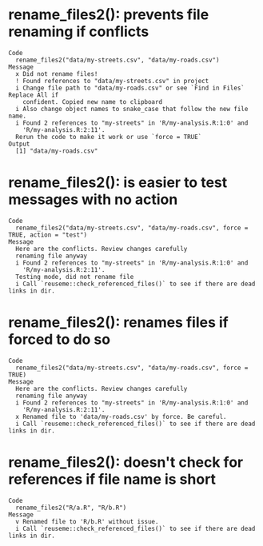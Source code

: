 # rename_files2(): prevents file renaming if conflicts

    Code
      rename_files2("data/my-streets.csv", "data/my-roads.csv")
    Message
      x Did not rename files!
      ! Found references to "data/my-streets.csv" in project
      i Change file path to "data/my-roads.csv" or see `Find in Files` Replace All if
        confident. Copied new name to clipboard
      i Also change object names to snake_case that follow the new file name.
      i Found 2 references to "my-streets" in 'R/my-analysis.R:1:0' and
        'R/my-analysis.R:2:11'.
      Rerun the code to make it work or use `force = TRUE`
    Output
      [1] "data/my-roads.csv"

# rename_files2(): is easier to test messages with no action

    Code
      rename_files2("data/my-streets.csv", "data/my-roads.csv", force = TRUE, action = "test")
    Message
      Here are the conflicts. Review changes carefully
      renaming file anyway
      i Found 2 references to "my-streets" in 'R/my-analysis.R:1:0' and
        'R/my-analysis.R:2:11'.
      Testing mode, did not rename file
      i Call `reuseme::check_referenced_files()` to see if there are dead links in dir.

# rename_files2(): renames files if forced to do so

    Code
      rename_files2("data/my-streets.csv", "data/my-roads.csv", force = TRUE)
    Message
      Here are the conflicts. Review changes carefully
      renaming file anyway
      i Found 2 references to "my-streets" in 'R/my-analysis.R:1:0' and
        'R/my-analysis.R:2:11'.
      x Renamed file to 'data/my-roads.csv' by force. Be careful.
      i Call `reuseme::check_referenced_files()` to see if there are dead links in dir.

# rename_files2(): doesn't check for references if file name is short

    Code
      rename_files2("R/a.R", "R/b.R")
    Message
      v Renamed file to 'R/b.R' without issue.
      i Call `reuseme::check_referenced_files()` to see if there are dead links in dir.

